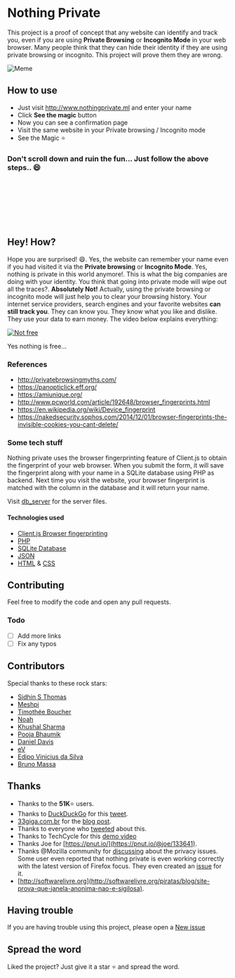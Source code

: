# Nothing Private

This project is a proof of concept that any website can identify and track you, even if you are using **Private Browsing** or **Incognito Mode** in your web browser. Many people think that they can hide their identity if they are using private browsing or incognito. This project will prove them they are wrong.

![Meme](https://privatebrowsingmyths.com/images/im-a-flower-dog.jpg)

## How to use

* Just visit <http://www.nothingprivate.ml> and enter your name
* Click **See the magic** button
* Now you can see a confirmation page
* Visit the same website in your Private browsing / Incognito mode
* See the Magic :star:

### Don't scroll down and ruin the fun... Just follow the above steps.. :smile:

<br/><br/><br/><br/><br/><br/>

## Hey! How?

Hope you are surprised! :smile:. Yes, the website can remember your name even if you had visited it via the **Private browsing** or **Incognito Mode**. Yes, nothing is private in this world anymore!. This is what the big companies are doing with your identity. You think that going into private mode will wipe out all the traces?. **Absolutely Not!** Actually, using the private browsing or incognito mode will just help you to clear your browsing history. Your internet service providers, search engines and your favorite websites **can still track you**. They can know you. They know what you like and dislike. They use your data to earn money. The video below explains everything:

[![Not free](https://img.youtube.com/vi/5pFX2P7JLwA/0.jpg)](https://www.youtube.com/watch?v=5pFX2P7JLwA)

Yes nothing is free...

### References

* <http://privatebrowsingmyths.com/>
* <https://panopticlick.eff.org/>
* <https://amiunique.org/>
* <http://www.pcworld.com/article/192648/browser_fingerprints.html>
* <https://en.wikipedia.org/wiki/Device_fingerprint>
* <https://nakedsecurity.sophos.com/2014/12/01/browser-fingerprints-the-invisible-cookies-you-cant-delete/>

### Some tech stuff

Nothing private uses the browser fingerprinting feature of Client.js to obtain the fingerprint of your web browser. When you submit the form, it will save the fingerprint along with your name in a SQLite database using PHP as backend. Next time you visit the website, your browser fingerprint is matched with the column in the database and it will return your name.

Visit [db_server](https://github.com/gautamkrishnar/nothing-private/tree/master/db_server) for the server files.

#### Technologies used

* [Client.js Browser fingerprinting](https://clientjs.org/)
* [PHP](https://secure.php.net/)
* [SQLite Database](https://www.sqlite.org/)
* [JSON](http://www.json.org/)
* [HTML](https://developer.mozilla.org/es/docs/Web/HTML) & [CSS](https://developer.mozilla.org/es/docs/Web/CSS)

## Contributing

Feel free to modify the code and open any pull requests.

### Todo

* [ ] Add more links
* [ ] Fix any typos

## Contributors

Special thanks to these rock stars:

* [Sidhin S Thomas](https://github.com/ParadoxZero)
* [Meshpi](https://github.com/meshpi)
* [Timothée Boucher](https://github.com/Timothee)
* [Noah](https://github.com/naltun)
* [Khushal Sharma](https://github.com/logan1x)
* [Pooja Bhaumik](https://github.com/PoojaB26)
* [Daniel Davis](https://github.com/tagawa)
* [eV](https://github.com/electron-volt)
* [Edipo Vinicius da Silva](https://github.com/edipox)
* [Bruno Massa](https://github.com/brunomassa)

## Thanks

* Thanks to the **51K**:star: users.
* Thanks to [DuckDuckGo](https://ddg.gg) for this [tweet](https://twitter.com/duckduckgo/status/884763902847971329).
* [33giga.com.br](https://33giga.com.br/)  for the [blog post](https://33giga.com.br/site-prova-que-janela-anonima-nao-e-sigilosa-veja-como-navegar-sem-deixar-vestigios-na-rede/).
* Thanks to everyone who [tweeted](https://www.google.co.in/search?q=intext%3Anothingprivate.ml+site%3Atwitter.com) about this.
* Thanks to TechCycle for this [demo video](https://www.youtube.com/watch?v=R_Dbu0BSjus)
* Thanks Joe for [https://pnut.io/](https://pnut.io/@joe/133641).
* Thanks @Mozilla community for [discussing](https://plus.google.com/+la%C3%A9rciohenriquedasilva/posts/UAZPhC7qrfi) about the privacy issues. Some user even reported that nothing private is even working correctly with the latest version of Firefox focus. They even created an [issue](https://github.com/mozilla-mobile/focus-android/issues/900) for it.
* [http://softwarelivre.org](http://softwarelivre.org/piratas/blog/site-prova-que-janela-anonima-nao-e-sigilosa).

## Having trouble

If you are having trouble using this project, please open a [New issue](https://github.com/gautamkrishnar/nothing-private/issues/new)

## Spread the word

Liked the project? Just give it a star :star: and spread the word.
